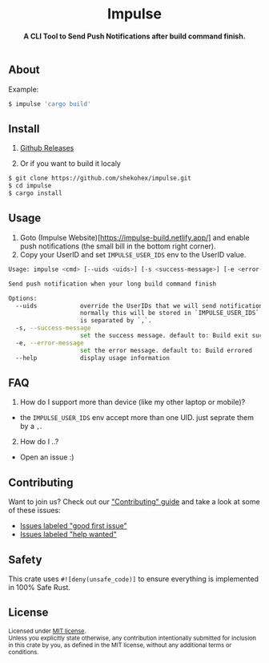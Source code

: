 <h1 align="center">Impulse</h1>
<div align="center">
  <strong>
    A CLI Tool to Send Push Notifications after build command finish.
  </strong>
</div>

<br />

## About

Example:

```bash
$ impulse 'cargo build'
```

## Install

1. [Github Releases](https://github.com/shekohex/impulse/releases)

2. Or if you want to build it localy

```bash
$ git clone https://github.com/shekohex/impulse.git
$ cd impulse
$ cargo install
```

## Usage

1. Goto (Impulse Website)[https://impulse-build.netlify.app/] and enable push notifications (the small bill in the bottom right corner).
2. Copy your UserID and set `IMPULSE_USER_IDS` env to the UserID value.

```bash
Usage: impulse <cmd> [--uids <uids>] [-s <success-message>] [-e <error-message>]

Send push notification when your long build command finish

Options:
  --uids            override the UserIDs that we will send notification to.
                    normally this will be stored in `IMPULSE_USER_IDS` env. UIDs
                    is separated by `,`.
  -s, --success-message
                    set the success message. default to: Build exit successfully
  -e, --error-message
                    set the error message. default to: Build errored
  --help            display usage information
```

## FAQ

1. How do I support more than device (like my other laptop or mobile)?

- the `IMPULSE_USER_IDS` env accept more than one UID. just seprate them by a `,`.

2. How do I ..?

- Open an issue :)

## Contributing

Want to join us? Check out our ["Contributing" guide][contributing] and take a
look at some of these issues:

- [Issues labeled "good first issue"][good-first-issue]
- [Issues labeled "help wanted"][help-wanted]

[contributing]: https://github.com/shekohex/impulse/blob/master/.github/CONTRIBUTING.md
[good-first-issue]: https://github.com/shekohex/impulse/labels/good%20first%20issue
[help-wanted]: https://github.com/shekohex/impulse/labels/help%20wanted

## Safety

This crate uses `#![deny(unsafe_code)]` to ensure everything is implemented in
100% Safe Rust.

## License

<sup>
Licensed under <a href="LICENSE">MIT license</a>.
</sup>

<br/>

<sub>
Unless you explicitly state otherwise, any contribution intentionally submitted
for inclusion in this crate by you, as defined in the MIT license, without any additional terms or conditions.
</sub>
